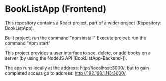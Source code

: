 # BookListApp (Frontend)
This repository contains a React project, part of a wider project (Repository: BookListApp). 

Built project: run the command "npm install"
Execute project: run the command "npm start"

This project provides a user interface to see, delete, or add books on a server (by using the NodeJS API [BookListApp-Backend-]). 

The app runs locally at the address: http://localhost:3000/, but to gain completed access go to address: http://192.168.1.113:3000/ 
